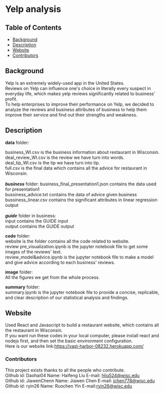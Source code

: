 # Yelp analysis

## Table of Contents

- [Background](#background)
- [Description](#description)
- [Website](#usage)
- [Contributors](#contributors)

## Background

Yelp is an extremely widely-used app in the United States. <br/>
Reviews on Yelp can influence one's choice in literally every suspect in everyday life, which makes yelp reviews significantly related to business' profit. <br/>
To help enterprises to improve their performance on Yelp, we decided to analyze the reviews and business attributes of business to help them improve their service and find out their strengths and weakness.<br/>

## Description

**data** folder:<br/>

business_WI.csv is the business information about restaurant in Wisconsin.<br/>
deal_review_WI.csv is the review we have turn into words.<br/>
deal_tip_WI.csv is the tip we have turn into tip.<br/>
full.csv is the final data which contains all the advice for restaurant in Wisconsin.<br/>
<br/>
***business*** folder:
business_final_presentation1.json contains the data used for presentation1<br/>
bussiness_advice.txt contains the data of advice given business<br/>
bussiness_linear.csv contains the significant attributes in linear regression output<br/>
<br/>
***guide*** folder in business:<br/>
input contains the GUIDE input<br/>
output contains the GUIDE output<br/>


**code** folder:<br/>
website is the folder contains all the code related to website.<br/>
review pre_visualization.ipynb is the jupyter notebook file to get some images of the reviews' text.<br/>
review_model&advice.ipynb is the jupyter notebook file to make a model and give advice according to each business' reviews.<br/>



**image** folder:<br/>
All the figures we get from the whole process.<br/>

**summary** folder:<br/>
summary.ipynb is the jupyter notebook file to provide a concise, replicable, and clear description of our statistical analysis and findings.<br/>


## Website

Used React and Javascript to build a restaurant website, which contains all the restaurant in Wisconsin.<br/>
If you want run these codes in your local computer, please install react and nodejs first, and then set the basic environment configuration.<br/>
Here is our website link:https://vast-harbor-08232.herokuapp.com/<br/>

### Contributors
This project exists thanks to all the people who contribute.<br/>
Github id: Daohai04 Name: Haifeng Liu E-mail: hliu524@wisc.edu<br/>
Github id: JiawenChenn Name: Jiawen Chen E-mail: jchen778@wisc.edu<br/>
Github id: ryin26 Name: Ruochen Yin E-mail:ryin26@wisc.edu<br/>
